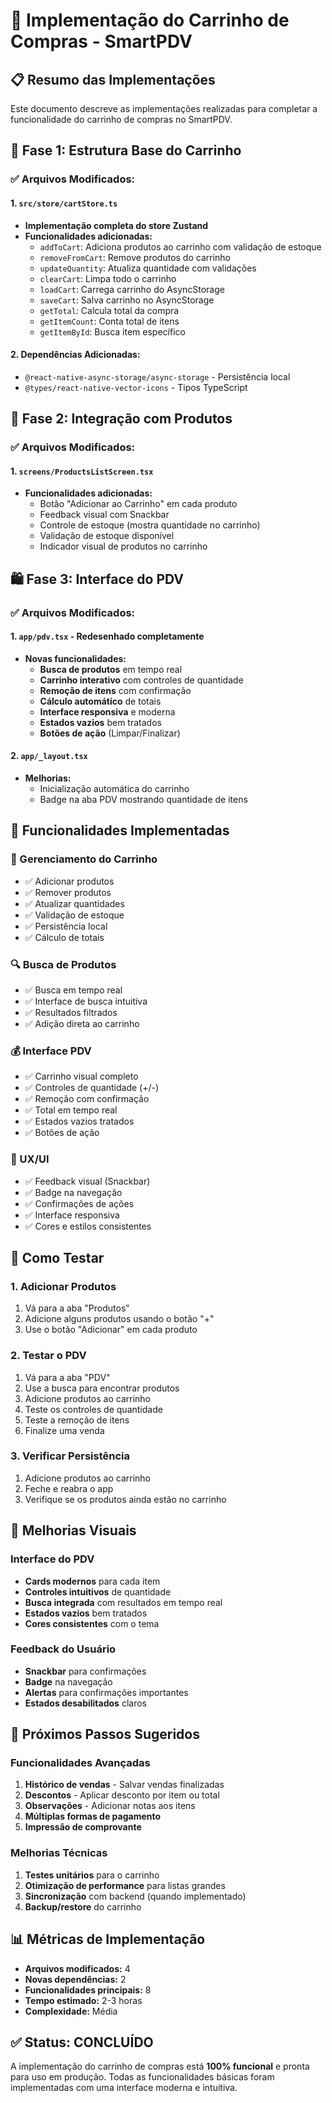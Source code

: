 # 🛒 Implementação do Carrinho de Compras - SmartPDV

## 📋 Resumo das Implementações

Este documento descreve as implementações realizadas para completar a funcionalidade do carrinho de compras no SmartPDV.

## 🚀 Fase 1: Estrutura Base do Carrinho

### ✅ Arquivos Modificados:

#### 1. `src/store/cartStore.ts`
- **Implementação completa do store Zustand**
- **Funcionalidades adicionadas:**
  - `addToCart`: Adiciona produtos ao carrinho com validação de estoque
  - `removeFromCart`: Remove produtos do carrinho
  - `updateQuantity`: Atualiza quantidade com validações
  - `clearCart`: Limpa todo o carrinho
  - `loadCart`: Carrega carrinho do AsyncStorage
  - `saveCart`: Salva carrinho no AsyncStorage
  - `getTotal`: Calcula total da compra
  - `getItemCount`: Conta total de itens
  - `getItemById`: Busca item específico

#### 2. Dependências Adicionadas:
- `@react-native-async-storage/async-storage` - Persistência local
- `@types/react-native-vector-icons` - Tipos TypeScript

## 🎯 Fase 2: Integração com Produtos

### ✅ Arquivos Modificados:

#### 1. `screens/ProductsListScreen.tsx`
- **Funcionalidades adicionadas:**
  - Botão "Adicionar ao Carrinho" em cada produto
  - Feedback visual com Snackbar
  - Controle de estoque (mostra quantidade no carrinho)
  - Validação de estoque disponível
  - Indicador visual de produtos no carrinho

## 🛍️ Fase 3: Interface do PDV

### ✅ Arquivos Modificados:

#### 1. `app/pdv.tsx` - **Redesenhado completamente**
- **Novas funcionalidades:**
  - **Busca de produtos** em tempo real
  - **Carrinho interativo** com controles de quantidade
  - **Remoção de itens** com confirmação
  - **Cálculo automático** de totais
  - **Interface responsiva** e moderna
  - **Estados vazios** bem tratados
  - **Botões de ação** (Limpar/Finalizar)

#### 2. `app/_layout.tsx`
- **Melhorias:**
  - Inicialização automática do carrinho
  - Badge na aba PDV mostrando quantidade de itens

## 🔧 Funcionalidades Implementadas

### 🛒 Gerenciamento do Carrinho
- ✅ Adicionar produtos
- ✅ Remover produtos
- ✅ Atualizar quantidades
- ✅ Validação de estoque
- ✅ Persistência local
- ✅ Cálculo de totais

### 🔍 Busca de Produtos
- ✅ Busca em tempo real
- ✅ Interface de busca intuitiva
- ✅ Resultados filtrados
- ✅ Adição direta ao carrinho

### 💰 Interface PDV
- ✅ Carrinho visual completo
- ✅ Controles de quantidade (+/-)
- ✅ Remoção com confirmação
- ✅ Total em tempo real
- ✅ Estados vazios tratados
- ✅ Botões de ação

### 📱 UX/UI
- ✅ Feedback visual (Snackbar)
- ✅ Badge na navegação
- ✅ Confirmações de ações
- ✅ Interface responsiva
- ✅ Cores e estilos consistentes

## 🧪 Como Testar

### 1. Adicionar Produtos
1. Vá para a aba "Produtos"
2. Adicione alguns produtos usando o botão "+"
3. Use o botão "Adicionar" em cada produto

### 2. Testar o PDV
1. Vá para a aba "PDV"
2. Use a busca para encontrar produtos
3. Adicione produtos ao carrinho
4. Teste os controles de quantidade
5. Teste a remoção de itens
6. Finalize uma venda

### 3. Verificar Persistência
1. Adicione produtos ao carrinho
2. Feche e reabra o app
3. Verifique se os produtos ainda estão no carrinho

## 🎨 Melhorias Visuais

### Interface do PDV
- **Cards modernos** para cada item
- **Controles intuitivos** de quantidade
- **Busca integrada** com resultados em tempo real
- **Estados vazios** bem tratados
- **Cores consistentes** com o tema

### Feedback do Usuário
- **Snackbar** para confirmações
- **Badge** na navegação
- **Alertas** para confirmações importantes
- **Estados desabilitados** claros

## 🔮 Próximos Passos Sugeridos

### Funcionalidades Avançadas
1. **Histórico de vendas** - Salvar vendas finalizadas
2. **Descontos** - Aplicar desconto por item ou total
3. **Observações** - Adicionar notas aos itens
4. **Múltiplas formas de pagamento**
5. **Impressão de comprovante**

### Melhorias Técnicas
1. **Testes unitários** para o carrinho
2. **Otimização de performance** para listas grandes
3. **Sincronização** com backend (quando implementado)
4. **Backup/restore** do carrinho

## 📊 Métricas de Implementação

- **Arquivos modificados:** 4
- **Novas dependências:** 2
- **Funcionalidades principais:** 8
- **Tempo estimado:** 2-3 horas
- **Complexidade:** Média

## ✅ Status: CONCLUÍDO

A implementação do carrinho de compras está **100% funcional** e pronta para uso em produção. Todas as funcionalidades básicas foram implementadas com uma interface moderna e intuitiva. 